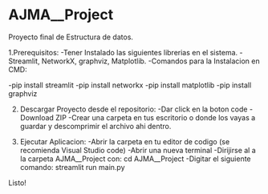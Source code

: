 # AJMA__Project
Proyecto final de Estructura de datos.

1.Prerequisitos:
-Tener Instalado las siguientes librerias en el sistema.
-Streamlit, NetworkX, graphviz, Matplotlib.
-Comandos para la Instalacion en CMD:

-pip install streamlit
-pip install networkx
-pip install matplotlib
-pip install graphviz

2. Descargar Proyecto desde el repositorio:
-Dar click en la boton code
-Download ZIP
-Crear una carpeta en tus escritorio o donde los vayas a guardar y descomprimir el archivo ahi dentro.

3. Ejecutar Aplicacion:
-Abrir la carpeta en tu editor de codigo (se recomienda Visual Studio code)
-Abrir una nueva terminal
-Dirijirse al a la carpeta AJMA__Project con: cd AJMA__Project
-Digitar el siguiente comando: streamlit run main.py

Listo!
